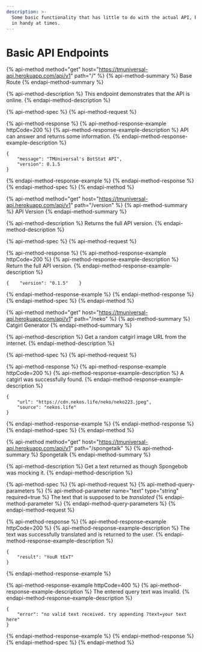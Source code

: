 ```yaml
---
description: >-
  Some basic functionality that has little to do with the actual API, but comes
  in handy at times.
---
```


# Basic API Endpoints

{% api-method method="get" host="https://tmuniversal-api.herokuapp.com/api/v1" path="/" %}
{% api-method-summary %}
Base Route
{% endapi-method-summary %}

{% api-method-description %}
This endpoint demonstrates that the API is online.
{% endapi-method-description %}

{% api-method-spec %}
{% api-method-request %}

{% api-method-response %}
{% api-method-response-example httpCode=200 %}
{% api-method-response-example-description %}
API can answer and returns some information.
{% endapi-method-response-example-description %}

```
{
    "message": "TMUniversal's BotStat API",
    "version": 0.1.5
}
```
{% endapi-method-response-example %}
{% endapi-method-response %}
{% endapi-method-spec %}
{% endapi-method %}

{% api-method method="get" host="https://tmuniversal-api.herokuapp.com/api/v1" path="/version" %}
{% api-method-summary %}
API Version
{% endapi-method-summary %}

{% api-method-description %}
Returns the full API version.
{% endapi-method-description %}

{% api-method-spec %}
{% api-method-request %}

{% api-method-response %}
{% api-method-response-example httpCode=200 %}
{% api-method-response-example-description %}
Return the full API version.
{% endapi-method-response-example-description %}

```
{    "version": "0.1.5"    }
```
{% endapi-method-response-example %}
{% endapi-method-response %}
{% endapi-method-spec %}
{% endapi-method %}

{% api-method method="get" host="https://tmuniversal-api.herokuapp.com/api/v1" path="/neko" %}
{% api-method-summary %}
Catgirl Generator
{% endapi-method-summary %}

{% api-method-description %}
Get a random catgirl image URL from the internet.
{% endapi-method-description %}

{% api-method-spec %}
{% api-method-request %}

{% api-method-response %}
{% api-method-response-example httpCode=200 %}
{% api-method-response-example-description %}
A catgirl was successfully found.
{% endapi-method-response-example-description %}

```
{
    "url": "https://cdn.nekos.life/neko/neko223.jpeg",
    "source": "nekos.life"
}
```
{% endapi-method-response-example %}
{% endapi-method-response %}
{% endapi-method-spec %}
{% endapi-method %}

{% api-method method="get" host="https://tmuniversal-api.herokuapp.com/api/v1" path="/spongetalk" %}
{% api-method-summary %}
Spongetalk
{% endapi-method-summary %}

{% api-method-description %}
Get a text returned as though Spongebob was mocking it.
{% endapi-method-description %}

{% api-method-spec %}
{% api-method-request %}
{% api-method-query-parameters %}
{% api-method-parameter name="text" type="string" required=true %}
The text that is supposed to be _translated_
{% endapi-method-parameter %}
{% endapi-method-query-parameters %}
{% endapi-method-request %}

{% api-method-response %}
{% api-method-response-example httpCode=200 %}
{% api-method-response-example-description %}
The text was successfully translated and is returned to the user.
{% endapi-method-response-example-description %}

```
{
    "result": "YouR tExT"
}
```
{% endapi-method-response-example %}

{% api-method-response-example httpCode=400 %}
{% api-method-response-example-description %}
The entered query text was invalid.
{% endapi-method-response-example-description %}

```
{
    "error": "no valid text received. try appending ?text=your text here"
}
```
{% endapi-method-response-example %}
{% endapi-method-response %}
{% endapi-method-spec %}
{% endapi-method %}

